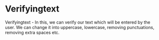 # Verifyingtext
Verifyingtext - In this, we can verify our text which will be entered by the user. We can change it into uppercase, lowercase, removing punctuations, removing extra spaces etc.
